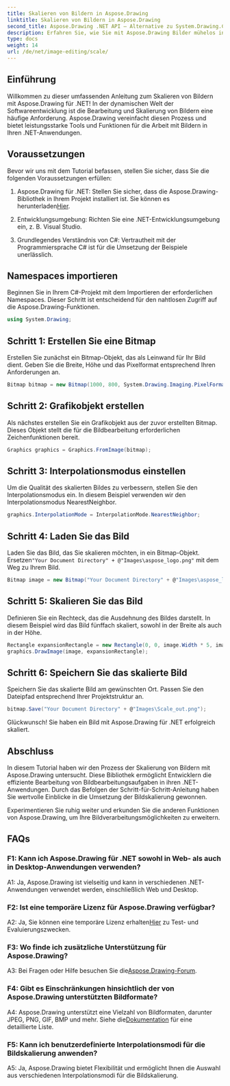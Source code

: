 ```yaml
---
title: Skalieren von Bildern in Aspose.Drawing
linktitle: Skalieren von Bildern in Aspose.Drawing
second_title: Aspose.Drawing .NET API – Alternative zu System.Drawing.Common
description: Erfahren Sie, wie Sie mit Aspose.Drawing Bilder mühelos in .NET skalieren. Unsere Schritt-für-Schritt-Anleitung gewährleistet eine nahtlose Integration und bietet leistungsstarke Bildbearbeitungsfunktionen.
type: docs
weight: 14
url: /de/net/image-editing/scale/
---
```

## Einführung

Willkommen zu dieser umfassenden Anleitung zum Skalieren von Bildern mit Aspose.Drawing für .NET! In der dynamischen Welt der Softwareentwicklung ist die Bearbeitung und Skalierung von Bildern eine häufige Anforderung. Aspose.Drawing vereinfacht diesen Prozess und bietet leistungsstarke Tools und Funktionen für die Arbeit mit Bildern in Ihren .NET-Anwendungen.

## Voraussetzungen

Bevor wir uns mit dem Tutorial befassen, stellen Sie sicher, dass Sie die folgenden Voraussetzungen erfüllen:

1.  Aspose.Drawing für .NET: Stellen Sie sicher, dass die Aspose.Drawing-Bibliothek in Ihrem Projekt installiert ist. Sie können es herunterladen[Hier](https://releases.aspose.com/drawing/net/).

2. Entwicklungsumgebung: Richten Sie eine .NET-Entwicklungsumgebung ein, z. B. Visual Studio.

3. Grundlegendes Verständnis von C#: Vertrautheit mit der Programmiersprache C# ist für die Umsetzung der Beispiele unerlässlich.

## Namespaces importieren

Beginnen Sie in Ihrem C#-Projekt mit dem Importieren der erforderlichen Namespaces. Dieser Schritt ist entscheidend für den nahtlosen Zugriff auf die Aspose.Drawing-Funktionen.

```csharp
using System.Drawing;
```

## Schritt 1: Erstellen Sie eine Bitmap

Erstellen Sie zunächst ein Bitmap-Objekt, das als Leinwand für Ihr Bild dient. Geben Sie die Breite, Höhe und das Pixelformat entsprechend Ihren Anforderungen an.

```csharp
Bitmap bitmap = new Bitmap(1000, 800, System.Drawing.Imaging.PixelFormat.Format32bppPArgb);
```

## Schritt 2: Grafikobjekt erstellen

Als nächstes erstellen Sie ein Grafikobjekt aus der zuvor erstellten Bitmap. Dieses Objekt stellt die für die Bildbearbeitung erforderlichen Zeichenfunktionen bereit.

```csharp
Graphics graphics = Graphics.FromImage(bitmap);
```

## Schritt 3: Interpolationsmodus einstellen

Um die Qualität des skalierten Bildes zu verbessern, stellen Sie den Interpolationsmodus ein. In diesem Beispiel verwenden wir den Interpolationsmodus NearestNeighbor.

```csharp
graphics.InterpolationMode = InterpolationMode.NearestNeighbor;
```

## Schritt 4: Laden Sie das Bild

 Laden Sie das Bild, das Sie skalieren möchten, in ein Bitmap-Objekt. Ersetzen`"Your Document Directory" + @"Images\aspose_logo.png"` mit dem Weg zu Ihrem Bild.

```csharp
Bitmap image = new Bitmap("Your Document Directory" + @"Images\aspose_logo.png");
```

## Schritt 5: Skalieren Sie das Bild

Definieren Sie ein Rechteck, das die Ausdehnung des Bildes darstellt. In diesem Beispiel wird das Bild fünffach skaliert, sowohl in der Breite als auch in der Höhe.

```csharp
Rectangle expansionRectangle = new Rectangle(0, 0, image.Width * 5, image.Height * 5);
graphics.DrawImage(image, expansionRectangle);
```

## Schritt 6: Speichern Sie das skalierte Bild

Speichern Sie das skalierte Bild am gewünschten Ort. Passen Sie den Dateipfad entsprechend Ihrer Projektstruktur an.

```csharp
bitmap.Save("Your Document Directory" + @"Images\Scale_out.png");
```

Glückwunsch! Sie haben ein Bild mit Aspose.Drawing für .NET erfolgreich skaliert.

## Abschluss

In diesem Tutorial haben wir den Prozess der Skalierung von Bildern mit Aspose.Drawing untersucht. Diese Bibliothek ermöglicht Entwicklern die effiziente Bearbeitung von Bildbearbeitungsaufgaben in ihren .NET-Anwendungen. Durch das Befolgen der Schritt-für-Schritt-Anleitung haben Sie wertvolle Einblicke in die Umsetzung der Bildskalierung gewonnen.

Experimentieren Sie ruhig weiter und erkunden Sie die anderen Funktionen von Aspose.Drawing, um Ihre Bildverarbeitungsmöglichkeiten zu erweitern.

## FAQs

### F1: Kann ich Aspose.Drawing für .NET sowohl in Web- als auch in Desktop-Anwendungen verwenden?

A1: Ja, Aspose.Drawing ist vielseitig und kann in verschiedenen .NET-Anwendungen verwendet werden, einschließlich Web und Desktop.

### F2: Ist eine temporäre Lizenz für Aspose.Drawing verfügbar?

 A2: Ja, Sie können eine temporäre Lizenz erhalten[Hier](https://purchase.aspose.com/temporary-license/) zu Test- und Evaluierungszwecken.

### F3: Wo finde ich zusätzliche Unterstützung für Aspose.Drawing?

 A3: Bei Fragen oder Hilfe besuchen Sie die[Aspose.Drawing-Forum](https://forum.aspose.com/c/diagram/17).

### F4: Gibt es Einschränkungen hinsichtlich der von Aspose.Drawing unterstützten Bildformate?

 A4: Aspose.Drawing unterstützt eine Vielzahl von Bildformaten, darunter JPEG, PNG, GIF, BMP und mehr. Siehe die[Dokumentation](https://reference.aspose.com/drawing/net/) für eine detaillierte Liste.

### F5: Kann ich benutzerdefinierte Interpolationsmodi für die Bildskalierung anwenden?

A5: Ja, Aspose.Drawing bietet Flexibilität und ermöglicht Ihnen die Auswahl aus verschiedenen Interpolationsmodi für die Bildskalierung.